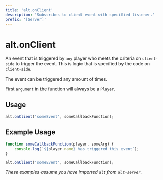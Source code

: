 ```yaml
---
title: 'alt.onClient'
description: 'Subscribes to client event with specified listener.'
prefix: '[Server]'
---
```


# alt.onClient

An event that is triggered by `any` player who meets the criteria on `client-side` to trigger the event. This is logic that is specified by the code on `client-side`.

The event can be triggered any amount of times.

First `argument` in the function will always be a `Player`.

## Usage

```js
alt.onClient('someEvent', someCallbackFunction);
```

## Example Usage

```js
function someCallbackFunction(player, someArg) {
    console.log(`${player.name} has triggered this event`);
}

alt.onClient('someEvent', someCallbackFunction);
```

_These examples assume you have imported `alt` from `alt-server`._